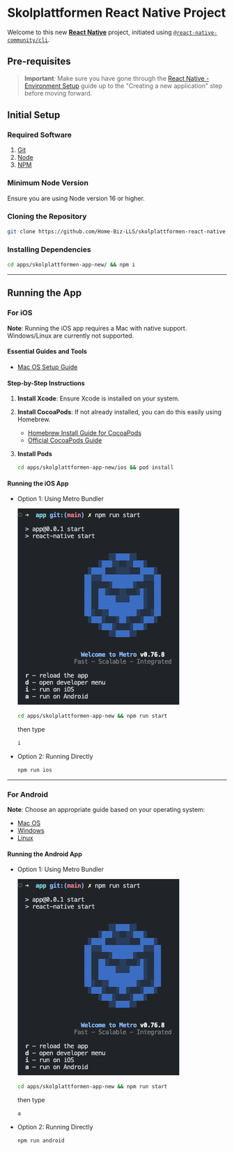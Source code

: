 # Skolplattformen React Native Project

Welcome to this new [**React Native**](https://reactnative.dev) project, initiated using [`@react-native-community/cli`](https://github.com/react-native-community/cli).

## Pre-requisites

> **Important**: Make sure you have gone through the [React Native - Environment Setup](https://reactnative.dev/docs/environment-setup) guide up to the "Creating a new application" step before moving forward.

## Initial Setup

### Required Software

1. [Git](https://git-scm.com/)
2. [Node](https://nodejs.org/en/)
3. [NPM](https://docs.npmjs.com/cli/v8/commands/npm-install)

### Minimum Node Version
Ensure you are using Node version 16 or higher.

### Cloning the Repository

```bash
git clone https://github.com/Home-Biz-LLS/skolplattformen-react-native
```

### Installing Dependencies

```bash
cd apps/skolplattformen-app-new/ && npm i
```

---

## Running the App

### For iOS

**Note**: Running the iOS app requires a Mac with native support. Windows/Linux are currently not supported.

#### Essential Guides and Tools

* [Mac OS Setup Guide](https://reactnative.dev/docs/environment-setup)

#### Step-by-Step Instructions

1. **Install Xcode**: Ensure Xcode is installed on your system.

2. **Install CocoaPods**: If not already installed, you can do this easily using Homebrew.
    - [Homebrew Install Guide for CocoaPods](https://formulae.brew.sh/formula/cocoapods)
    - [Official CocoaPods Guide](https://guides.cocoapods.org/using/getting-started.html)

3. **Install Pods**
    ```bash
    cd apps/skolplattformen-app-new/ios && pod install
    ```

#### Running the iOS App


* Option 1: Using Metro Bundler

  ![metro bundler example](/apps/skolplattformen-app-new/docs/assets/MetroBundlerExample.png)
    ```bash
    cd apps/skolplattformen-app-new && npm run start
    ```
    then type
    ```bash
    i
    ```

* Option 2: Running Directly
    ```bash
    npm run ios
    ```

---

### For Android

**Note**: Choose an appropriate guide based on your operating system:

* [Mac OS](/apps/skolplattformen-app-new/docs/android_mac.md)
* [Windows](/apps/skolplattformen-app-new//docs/android_windows.md)
* [Linux](/apps/skolplattformen-app-new//docs/android_linux.md)

#### Running the Android App

* Option 1: Using Metro Bundler

  ![metro bundler example](/apps/skolplattformen-app-new/docs/assets/MetroBundlerExample.png)
    ```bash
    cd apps/skolplattformen-app-new && npm run start
    ```
    then type
    ```bash
    a
    ```

* Option 2: Running Directly
    ```bash
    npm run android
    ```